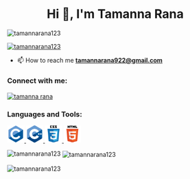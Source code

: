 



<h1 align="center">Hi 👋, I'm Tamanna Rana</h1>

<p align="left"> <img src="https://komarev.com/ghpvc/?username=tamannarana123&label=Profile%20views&color=0e75b6&style=flat" alt="tamannarana123" /> </p>

<p align="left"> <a href="https://github.com/ryo-ma/github-profile-trophy"><img src="https://github-profile-trophy.vercel.app/?username=tamannarana123" alt="tamannarana123" /></a> </p>

- 📫 How to reach me **tamannarana922@gmail.com**

<h3 align="left">Connect with me:</h3>
<p align="left">
<a href="https://www.linkedin.com/in/tamanna-rana-15843218b" target="blank"><img align="center" src="https://raw.githubusercontent.com/rahuldkjain/github-profile-readme-generator/master/src/images/icons/Social/linked-in-alt.svg" alt="tamanna rana" height="30" width="40" /></a>
</p>

<h3 align="left">Languages and Tools:</h3>
<p align="left"> <a href="https://www.cprogramming.com/" target="_blank"> <img src="https://raw.githubusercontent.com/devicons/devicon/master/icons/c/c-original.svg" alt="c" width="40" height="40"/> </a> <a href="https://www.w3schools.com/cpp/" target="_blank"> <img src="https://raw.githubusercontent.com/devicons/devicon/master/icons/cplusplus/cplusplus-original.svg" alt="cplusplus" width="40" height="40"/> </a> <a href="https://www.w3schools.com/css/" target="_blank"> <img src="https://raw.githubusercontent.com/devicons/devicon/master/icons/css3/css3-original-wordmark.svg" alt="css3" width="40" height="40"/> </a> <a href="https://www.w3.org/html/" target="_blank"> <img src="https://raw.githubusercontent.com/devicons/devicon/master/icons/html5/html5-original-wordmark.svg" alt="html5" width="40" height="40"/> </a> </p>

<p><img align="left" src="https://github-readme-stats.vercel.app/api/top-langs?username=tamannarana123&show_icons=true&locale=en&layout=compact" alt="tamannarana123" /></p>

<p>&nbsp;<img align="center" src="https://github-readme-stats.vercel.app/api?username=tamannarana123&show_icons=true&locale=en" alt="tamannarana123" /></p>

<p><img align="center" src="https://github-readme-streak-stats.herokuapp.com/?user=tamannarana123&" alt="tamannarana123" /></p>





